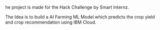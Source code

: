 he project is made for the Hack Challenge by Smart Internz.

The Idea is to build a AI Farming ML Model which predicts the crop yield and crop recommendation using IBM Cloud.